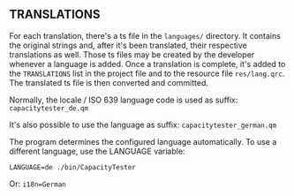 TRANSLATIONS
------------

For each translation, there's a ts file in the `languages/` directory.
It contains the original strings and, after it's been translated,
their respective translations as well.
Those ts files may be created by the developer whenever a language is added.
Once a translation is complete, it's added to the `TRANSLATIONS` list
in the project file and to the resource file `res/lang.qrc`.
The translated ts file is then converted and committed.

Normally, the locale / ISO 639 language code is used as suffix:
`capacitytester_de.qm`

It's also possible to use the language as suffix:
`capacitytester_german.qm`

The program determines the configured language automatically.
To use a different language, use the LANGUAGE variable:

    LANGUAGE=de ./bin/CapacityTester

Or: `i18n=German`



